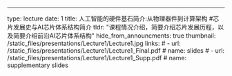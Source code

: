 ---
type: lecture
date: 1
title: 人工智能的硬件基石简介:从物理器件到计算架构
#芯片发展史与AI芯片体系结构简介
tldr: "课程情况介绍，简要介绍芯片发展历程，以及简要介绍前沿AI芯片体系结构"
hide_from_announcments: true
thumbnail: /static_files/presentations/Lecture1/Lecture1.jpg
links: 
    # - url: /static_files/presentations/Lecture1/Lecture1_Final.pdf
    #   name: slides
    # - url: /static_files/presentations/Lecture1/Lecture1_Supp.pdf
    #   name: supplementary slides

